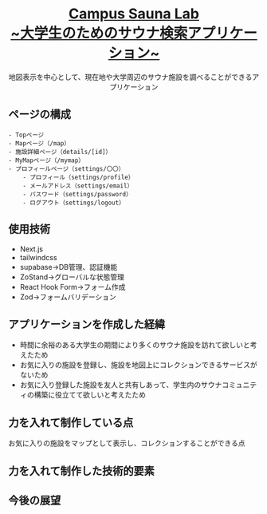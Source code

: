 <a href="https://demo-nextjs-with-supabase.vercel.app/">
  <h1 align="center">Campus Sauna Lab <br>~大学生のためのサウナ検索アプリケーション~</br></h1>
</a>

<p align="center">
 地図表示を中心として、現在地や大学周辺のサウナ施設を調べることができるアプリケーション
</p>

## ページの構成
    - Topページ
    - Mapページ（/map）
    - 施設詳細ページ（details/[id]）
    - MyMapページ（/mymap）
    - プロフィールページ（settings/〇〇）
        - プロフィール（settings/profile）
        - メールアドレス（settings/email）
        - パスワード（settings/password）
        - ログアウト（settings/logout）

## 使用技術
- Next.js
- tailwindcss
- supabase→DB管理、認証機能
- ZoStand→グローバルな状態管理
- React Hook Form→フォーム作成
- Zod→フォームバリデーション

<h2>アプリケーションを作成した経緯</h2>
<ul>
<li>時間に余裕のある大学生の期間により多くのサウナ施設を訪れて欲しいと考えたため</li>
<li>お気に入りの施設を登録し、施設を地図上にコレクションできるサービスがないため</li>
<li>お気に入り登録した施設を友人と共有しあって、学生内のサウナコミュニティの構築に役立てて欲しいと考えたため</li>
</ul>

<h2>力を入れて制作している点</h2>
<p>お気に入りの施設をマップとして表示し、コレクションすることができる点</p>

<h2>力を入れて制作した技術的要素</h2>

<h2>今後の展望</h2>